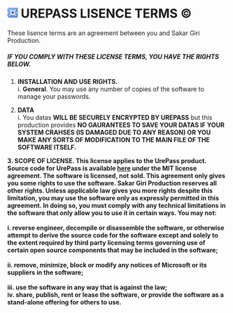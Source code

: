 # ![logo](https://raw.githubusercontent.com/girisakar365/UrePass/master/24x24.png) UREPASS LISENCE TERMS ©  

These lisence terms are an agreement between you and Sakar Giri Production. 

##### IF YOU COMPLY WITH THESE LICENSE TERMS, YOU HAVE THE RIGHTS BELOW.

1. <b>INSTALLATION AND USE RIGHTS.</b><br>
    i. <b>General</b>. You may use any number of copies of the software to manage your passwords.<br>

2. <b>DATA</b><br>
    i. You datas <b>WILL BE SECURELY ENCRYPTED BY UREPASS</b> but this production provides <b>NO  GAURANTEES TO SAVE YOUR DATAS IF YOUR SYSTEM CRAHSES (IS DAMAGED DUE TO ANY REASON) OR YOU MAKE ANY SORTS OF MODIFICATION TO THE MAIN FILE OF THE SOFTWARE ITSELF.

3.<b> SCOPE OF LICENSE</b>. This license applies to the UrePass product. Source code for UrePass is available [here](https://github.com/girisakar365/UrePass/blob/master/LICENSE) under the MIT license agreement. The software is licensed, not sold. This agreement only gives you some rights to use the software. Sakar Giri Production reserves all other rights. Unless applicable law gives you more rights despite this limitation, you may use the software only as expressly permitted in this agreement. In doing so, you must comply with any technical limitations in the software that only allow you to use it in certain ways. You may not:
<br>
<br>i. reverse engineer, decompile or disassemble the software, or otherwise attempt to derive the source code for the software except and solely to the extent required by third party licensing terms governing use of certain open source components that may be included in the software;<br>
<br>
ii. remove, minimize, block or modify any notices of Microsoft or its suppliers in the software;<br>
<br>
iii. use the software in any way that is against the law;<br>
iv. share, publish, rent or lease the software, or provide the software as a stand-alone offering for others to use.

    